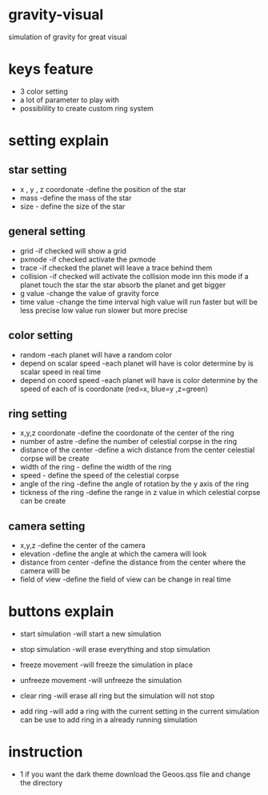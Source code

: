 # gravity-visual
simulation of gravity for great visual

# keys feature
   * 3 color setting
  * a lot of parameter to play with
  * possiblility to create custom ring system
  
  # setting explain
  ## star setting
  
  * x , y , z coordonate -define the position of the star
  * mass    -define the mass of the star
  * size  - define the size of the star
  
  ## general setting
  
  * grid    -if checked will show a grid
  * pxmode  -if checked activate the pxmode
  * trace   -if checked the planet will leave a trace behind them 
  * collision   -if checked will activate the collision mode inn this mode if a planet touch the star the star absorb the planet and get bigger
  * g value   -change the value of gravity force
  * time value -change the time interval high value will run faster but will be less precise low value run slower but more precise
  
  ## color setting
  
  * random -each planet will have a random color
  * depend on scalar speed    -each planet will have is color determine by is scalar speed in real time
  * depend on coord speed  -each planet will have is color determine by the speed of each of is coordonate (red=x, blue=y ,z=green) 
  
  ## ring setting
  
  * x,y,z coordonate -define the coordonate of the center of the ring
  * number of astre  -define the number of celestial corpse in the ring
  * distance of the center -define a wich distance from the center celestial corpse will be create
  * width of the ring  - define the width of the ring
  * speed - define the speed of the celestial corpse
  * angle of the ring -define the angle of rotation by the y axis of the ring
  * tickness of the ring -define the range in z value in which celestial corpse can be create
  
  ## camera setting
  
  * x,y,z -define the center of the camera
  * elevation -define the angle at which the camera will look
  * distance from center -define the distance from the center where the camera willl be
  * field of view -define the field of view can be change in real time
  
  # buttons explain
  
  * start simulation -will start a new simulation
  * stop simulation  -will erase everything and stop simulation
  * freeze movement  -will freeze the simulation in place
  * unfreeze movement -will unfreeze the simulation
  * clear ring -will erase all ring but the simulation will not stop
  
  * add ring -will add a ring with the current setting in the current simulation can be use to add ring in a already running simulation
  
  # instruction
  
  * 1   if you want the dark theme download the Geoos.qss file and change the directory
